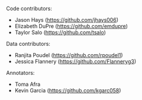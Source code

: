 Code contributors:
- Jason Hays (https://github.com/jhays006)
- Elizabeth DuPre (https://github.com/emdupre)
- Taylor Salo (https://github.com/tsalo)

Data contributors:
- Ranjita Poudel (https://github.com/rpoudel1)
- Jessica Flannery (https://github.com/Flanneryg3)

Annotators:
- Toma Afra
- Kevin Garcia (https://github.com/kgarc058)
